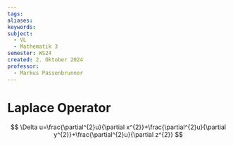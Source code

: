 ```yaml
---
tags: 
aliases: 
keywords: 
subject:
  - VL
  - Mathematik 3
semester: WS24
created: 2. Oktober 2024
professor:
  - Markus Passenbrunner
---
```

 
# Laplace Operator

$$
\Delta u=\frac{\partial^{2}u}{\partial x^{2}}+\frac{\partial^{2}u}{\partial y^{2}}+\frac{\partial^{2}u}{\partial z^{2}}
$$